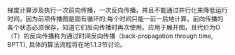 梯度计算涉及执行一次前向传播，一次反向传播，并且不能通过并行化来降低运行时间，因为前项传播图是固有循环的;每个时间只能一前一后地计算。前向传播的各个状态必须保存，知道它们反向传播时再次使用。应用于展开图，且代价为O（T）的反向传播称为通过时间反向传播（back-propagation through time, BPTT), 具体的算法流程将在地1.1.3节讨论。
